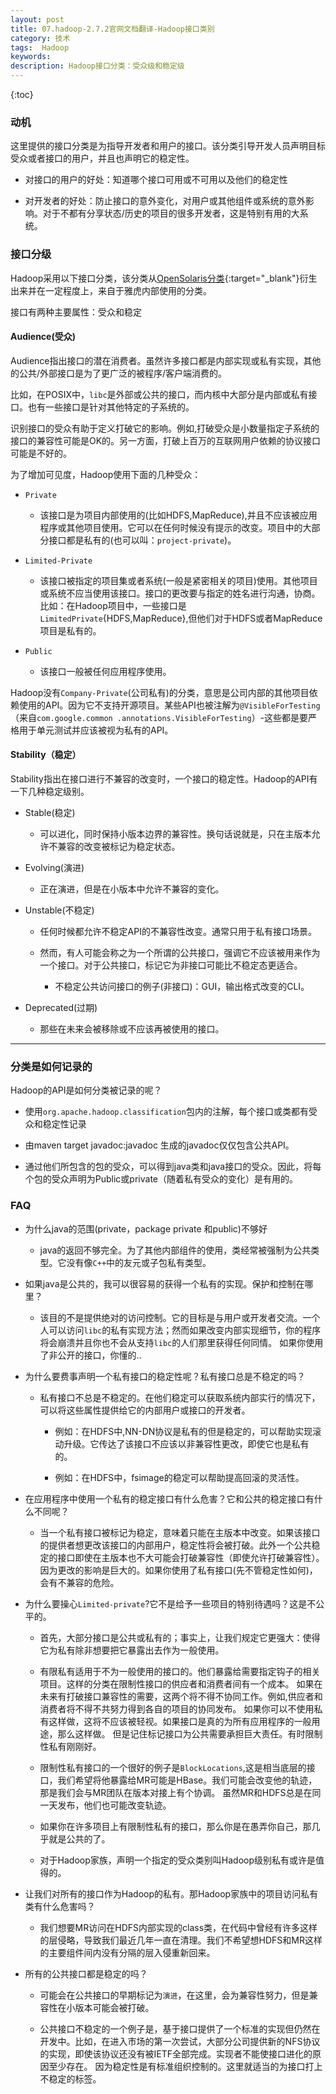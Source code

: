 ```yaml
---
layout: post
title: 07.hadoop-2.7.2官网文档翻译-Hadoop接口类别
category: 技术
tags:  Hadoop
keywords: 
description: Hadoop接口分类：受众级和稳定级
---
```


{:toc}

### 动机

这里提供的接口分类是为指导开发者和用户的接口。该分类引导开发人员声明目标受众或者接口的用户，并且也声明它的稳定性。

- 对接口的用户的好处：知道哪个接口可用或不可用以及他们的稳定性

- 对开发者的好处：防止接口的意外变化，对用户或其他组件或系统的意外影响。对于不都有分享状态/历史的项目的很多开发者，这是特别有用的大系统。


### 接口分级

Hadoop采用以下接口分类，该分类从[OpenSolaris分类](http://www.opensolaris.org/os/community/arc/policies/interface-taxonomy/#Advice){:target="_blank"}衍生出来并在一定程度上，来自于雅虎内部使用的分类。

接口有两种主要属性：受众和稳定


#### Audience(受众)

Audience指出接口的潜在消费者。虽然许多接口都是内部实现或私有实现，其他的公共/外部接口是为了更广泛的被程序/客户端消费的。

比如，在POSIX中，`libc`是外部或公共的接口，而内核中大部分是内部或私有接口。也有一些接口是针对其他特定的子系统的。

识别接口的受众有助于定义打破它的影响。例如,打破受众是小数量指定子系统的接口的兼容性可能是OK的。另一方面，打破上百万的互联网用户依赖的协议接口可能是不好的。

为了增加可见度，Hadoop使用下面的几种受众：

- `Private`

	- 该接口是为项目内部使用的(比如HDFS,MapReduce),并且不应该被应用程序或其他项目使用。它可以在任何时候没有提示的改变。项目中的大部分接口都是私有的(也可以叫：`project-private`)。

- `Limited-Private`

	- 该接口被指定的项目集或者系统(一般是紧密相关的项目)使用。其他项目或系统不应当使用该接口。接口的更改要与指定的姓名进行沟通，协商。
	比如：在Hadoop项目中，一些接口是`LimitedPrivate`{HDFS,MapReduce},但他们对于HDFS或者MapReduce项目是私有的。
	
- `Public`

	- 该接口一般被任何应用程序使用。

Hadoop没有`Company-Private`(公司私有)的分类，意思是公司内部的其他项目依赖使用的API。因为它不支持开源项目。某些API也被注解为`@VisibleForTesting`（来自`com.google.common .annotations.VisibleForTesting`）-这些都是要严格用于单元测试并应该被视为私有的API。


#### Stability（稳定）

Stability指出在接口进行不兼容的改变时，一个接口的稳定性。Hadoop的API有一下几种稳定级别。

- Stable(稳定)

	- 可以进化，同时保持小版本边界的兼容性。换句话说就是，只在主版本允许不兼容的改变被标记为稳定状态。

- Evolving(演进)

	- 正在演进，但是在小版本中允许不兼容的变化。
	
- Unstable(不稳定)

	- 任何时候都允许不稳定API的不兼容性改变。通常只用于私有接口场景。
	
	- 然而，有人可能会称之为一个所谓的公共接口，强调它不应该被用来作为一个接口。对于公共接口，标记它为非接口可能比不稳定态更适合。
	
		- 不稳定公共访问接口的例子(非接口)：GUI，输出格式改变的CLI。

- Deprecated(过期)

	- 那些在未来会被移除或不应该再被使用的接口。

----

### 分类是如何记录的

Hadoop的API是如何分类被记录的呢？

- 使用`org.apache.hadoop.classification`包内的注解，每个接口或类都有受众和稳定性记录

- 由maven target javadoc:javadoc 生成的javadoc仅仅包含公共API。

- 通过他们所包含的包的受众，可以得到java类和java接口的受众。因此，将每个包的受众声明为Public或private（随着私有受众的变化）是有用的。

### FAQ

- 为什么java的范围(private，package private 和public)不够好

	- java的返回不够完全。为了其他内部组件的使用，类经常被强制为公共类型。它没有像`C++`中的友元或子包私有类型。
	
- 如果java是公共的，我可以很容易的获得一个私有的实现。保护和控制在哪里？

	- 该目的不是提供绝对的访问控制。它的目标是与用户或开发者交流。一个人可以访问`libc`的私有实现方法；然而如果改变内部实现细节，你的程序将会崩溃并且你也不会从支持`libc`的人们那里获得任何同情。
	如果你使用了非公开的接口，你懂的..
	
- 为什么要费事声明一个私有接口的稳定性呢？私有接口总是不稳定的吗？

	- 私有接口不总是不稳定的。在他们稳定可以获取系统内部实行的情况下，可以将这些属性提供给它的内部用户或接口的开发者。
	
		- 例如：在HDFS中,NN-DN协议是私有的但是稳定的，可以帮助实现滚动升级。它传达了该接口不应该以非兼容性更改，即使它也是私有的。
		
		- 例如：在HDFS中，fsimage的稳定可以帮助提高回滚的灵活性。
		

- 在应用程序中使用一个私有的稳定接口有什么危害？它和公共的稳定接口有什么不同呢？

	- 当一个私有接口被标记为稳定，意味着只能在主版本中改变。如果该接口的提供者想更改该接口的内部用户，稳定性将会被打破。此外一个公共稳定的接口即使在主版本也不大可能会打破兼容性（即使允许打破兼容性）。
	因为更改的影响是巨大的。如果你使用了私有接口(先不管稳定性如何)，会有不兼容的危险。

- 为什么要操心`Limited-private`?它不是给予一些项目的特别待遇吗？这是不公平的。

	- 首先，大部分接口是公共或私有的；事实上，让我们规定它更强大：使得它为私有除非想要把它暴露出去作为一般使用。
	
	- 有限私有适用于不为一般使用的接口的。他们暴露给需要指定钩子的相关项目。这样的分类在限制性接口的供应者和消费者间有一个成本。
	如果在未来有打破接口兼容性的需要，这两个将不得不协同工作。例如,供应者和消费者将不得不共努力得到各自的项目的协同发布。
	如果你可以不使用私有这样做，这将不应该被轻视。如果接口是真的为所有应用程序的一般用途，那么这样做。
	但是记住标记接口为公共需要承担巨大责任。有时限制性私有刚刚好。
	
	- 限制性私有接口的一个很好的例子是`BlockLocations`,这是相当底层的接口，我们希望将他暴露给MR可能是HBase。我们可能会改变他的轨迹，那是我们会与MR团队在版本对接上有个协调。
	虽然MR和HDFS总是在同一天发布，他们也可能改变轨迹。
	
	- 如果你在许多项目上有限制性私有的接口，那么你是在愚弄你自己，那几乎就是公共的了。
	
	- 对于Hadoop家族，声明一个指定的受众类别叫Hadoop级别私有或许是值得的。
	
- 让我们对所有的接口作为Hadoop的私有。那Hadoop家族中的项目访问私有类有什么危害吗？

	- 我们想要MR访问在HDFS内部实现的class类，在代码中曾经有许多这样的层侵略，导致我们最近几年一直在清理。我们不希望想HDFS和MR这样的主要组件间内没有分隔的层入侵重新回来。
	

- 所有的公共接口都是稳定的吗？

	- 可能会在公共接口的早期标记为`演进`，在这里，会为兼容性努力，但是兼容性在小版本可能会被打破。

	- 公共接口不稳定的一个例子是，基于接口提供了一个标准的实现但仍然在开发中。比如，在进入市场的第一次尝试，大部分公司提供新的NFS协议的实现，即使该协议还没有被IETF全部完成。实现者不能使接口进化的原因至少存在。
	因为稳定性是有标准组织控制的。这里就适当的为接口打上不稳定的标签。

